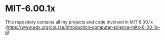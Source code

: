 # MIT-6.00.1x
This repository contains all my projects and code involved in MIT 6.00.1x (https://www.edx.org/course/introduction-computer-science-mitx-6-00-1x-6)
